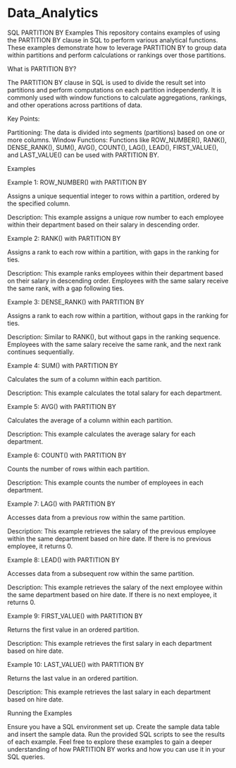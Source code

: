 # Data_Analytics

SQL PARTITION BY Examples
This repository contains examples of using the PARTITION BY clause in SQL to perform various analytical functions. These examples demonstrate how to leverage PARTITION BY to group data within partitions and perform calculations or rankings over those partitions.

What is PARTITION BY?  

The PARTITION BY clause in SQL is used to divide the result set into partitions and perform computations on each partition independently. It is commonly used with window functions to calculate aggregations, rankings, and other operations across partitions of data.

Key Points:

Partitioning: The data is divided into segments (partitions) based on one or more columns.
Window Functions: Functions like ROW_NUMBER(), RANK(), DENSE_RANK(), SUM(), AVG(), COUNT(), LAG(), LEAD(), FIRST_VALUE(), and LAST_VALUE() can be used with PARTITION BY.  

Examples

Example 1: ROW_NUMBER() with PARTITION BY  

Assigns a unique sequential integer to rows within a partition, ordered by the specified column.

Description: This example assigns a unique row number to each employee within their department based on their salary in descending order.

Example 2: RANK() with PARTITION BY  

Assigns a rank to each row within a partition, with gaps in the ranking for ties.

Description: This example ranks employees within their department based on their salary in descending order. Employees with the same salary receive the same rank, with a gap following ties.

Example 3: DENSE_RANK() with PARTITION BY  

Assigns a rank to each row within a partition, without gaps in the ranking for ties.

Description: Similar to RANK(), but without gaps in the ranking sequence. Employees with the same salary receive the same rank, and the next rank continues sequentially.

Example 4: SUM() with PARTITION BY

Calculates the sum of a column within each partition.

Description: This example calculates the total salary for each department.

Example 5: AVG() with PARTITION BY

Calculates the average of a column within each partition.

Description: This example calculates the average salary for each department.

Example 6: COUNT() with PARTITION BY

Counts the number of rows within each partition.

Description: This example counts the number of employees in each department.

Example 7: LAG() with PARTITION BY

Accesses data from a previous row within the same partition.

Description: This example retrieves the salary of the previous employee within the same department based on hire date. If there is no previous employee, it returns 0.

Example 8: LEAD() with PARTITION BY

Accesses data from a subsequent row within the same partition.

Description: This example retrieves the salary of the next employee within the same department based on hire date. If there is no next employee, it returns 0.

Example 9: FIRST_VALUE() with PARTITION BY

Returns the first value in an ordered partition.

Description: This example retrieves the first salary in each department based on hire date.

Example 10: LAST_VALUE() with PARTITION BY

Returns the last value in an ordered partition.

Description: This example retrieves the last salary in each department based on hire date.

Running the Examples

Ensure you have a SQL environment set up.
Create the sample data table and insert the sample data.
Run the provided SQL scripts to see the results of each example.
Feel free to explore these examples to gain a deeper understanding of how PARTITION BY works and how you can use it in your SQL queries.
